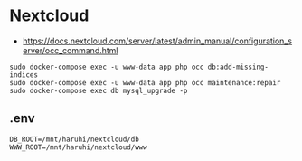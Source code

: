 # Nextcloud

- <https://docs.nextcloud.com/server/latest/admin_manual/configuration_server/occ_command.html>

```shell
sudo docker-compose exec -u www-data app php occ db:add-missing-indices
sudo docker-compose exec -u www-data app php occ maintenance:repair
sudo docker-compose exec db mysql_upgrade -p
```

## .env
```env
DB_ROOT=/mnt/haruhi/nextcloud/db
WWW_ROOT=/mnt/haruhi/nextcloud/www
```

